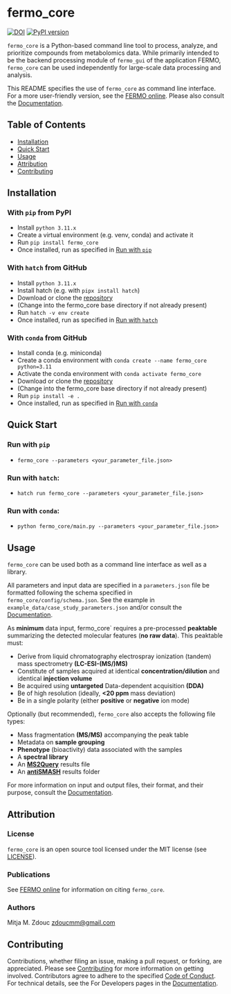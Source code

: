 fermo_core
=========

[![DOI](https://zenodo.org/badge/671395100.svg)](https://zenodo.org/doi/10.5281/zenodo.11259126) [![PyPI version](https://badge.fury.io/py/fermo_core.svg)](https://badge.fury.io/py/fermo_core)

`fermo_core` is a Python-based command line tool to process, analyze, and prioritize compounds from metabolomics data. While primarily intended to be the backend processing module of `fermo_gui` of the application FERMO, `fermo_core` can be used independently for large-scale data processing and analysis. 

This README specifies the use of `fermo_core` as command line interface. For a more user-friendly version, see the [FERMO online](https://fermo.bioinformatics.nl). Please also consult the [Documentation](https://mmzdouc.github.io/fermo_docs/).


Table of Contents
-----------------
- [Installation](#installation)
- [Quick Start](#quick-start)
- [Usage](#usage)
- [Attribution](#attribution)
- [Contributing](#contributing)

## Installation

### With `pip` from PyPI
- Install `python 3.11.x`
- Create a virtual environment (e.g. venv, conda) and activate it
- Run `pip install fermo_core`
- Once installed, run as specified in [Run with `pip`](#run-with-pip)

### With `hatch` from GitHub
- Install `python 3.11.x`
- Install hatch (e.g. with `pipx install hatch`)
- Download or clone the [repository](https://github.com/mmzdouc/fermo_core)
- (Change into the fermo_core base directory if not already present)
- Run `hatch -v env create`
- Once installed, run as specified in [Run with `hatch`](#run-with-hatch)

### With `conda` from GitHub
- Install conda (e.g. miniconda)
- Create a conda environment with `conda create --name fermo_core python=3.11`
- Activate the conda environment with `conda activate fermo_core`
- Download or clone the [repository](https://github.com/mmzdouc/fermo_core)
- (Change into the fermo_core base directory if not already present)
- Run `pip install -e .`
- Once installed, run as specified in [Run with `conda`](#run-with-conda)

## Quick Start

### Run with `pip`
- `fermo_core --parameters <your_parameter_file.json>`

### Run with `hatch`:
- `hatch run fermo_core --parameters <your_parameter_file.json>`

### Run with `conda`:
- `python fermo_core/main.py --parameters <your_parameter_file.json>`

## Usage

`fermo_core` can be used both as a command line interface as well as a library.

All parameters and input data are specified in a `parameters.json` file be formatted following the schema specified in `fermo_core/config/schema.json`. See the example in `example_data/case_study_parameters.json` and/or consult the [Documentation](https://mmzdouc.github.io/fermo_docs/home/core.parameters/).

As **minimum** data input, fermo_core` requires a pre-processed **peaktable** summarizing the detected molecular features (**no raw data**). This peaktable must:
- Derive from liquid chromatography electrospray ionization (tandem) mass spectrometry **(LC-ESI-(MS/)MS)**
- Constitute of samples acquired at identical **concentration/dilution** and identical **injection volume**
- Be acquired using **untargeted** Data-dependent acquisition **(DDA)**
- Be of high resolution (ideally, **<20 ppm** mass deviation)
- Be in a single polarity (either **positive** or **negative** ion mode)

Optionally (but recommended), `fermo_core` also accepts the following file types:
- Mass fragmentation **(MS/MS)** accompanying the peak table
- Metadata on **sample grouping**
- **Phenotype** (bioactivity) data associated with the samples
- A **spectral library**
- An [**MS2Query**](https://github.com/iomega/ms2query) results file
- An [**antiSMASH**](https://antismash.secondarymetabolites.org) results folder

For more information on input and output files, their format, and their purpose, consult the [Documentation](https://mmzdouc.github.io/fermo_docs/home/input_output/).

## Attribution

### License

`fermo_core` is an open source tool licensed under the MIT license (see [LICENSE](LICENSE.md)).

### Publications

See [FERMO online](https://fermo.bioinformatics.nl/) for information on citing `fermo_core`.

### Authors
Mitja M. Zdouc <zdoucmm@gmail.com>

## Contributing

Contributions, whether filing an issue, making a pull request, or forking, are appreciated. Please see [Contributing](CONTRIBUTING.md) for more information on getting involved.
Contributors agree to adhere to the specified [Code of Conduct](CODE_OF_CONDUCT.md).
For technical details, see the For Developers pages in the [Documentation](https://mmzdouc.github.io/fermo_docs/for_devs/overview/).
